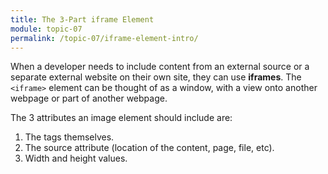 ```yaml
---
title: The 3-Part iframe Element
module: topic-07
permalink: /topic-07/iframe-element-intro/
---
```


<div class="divider-heading"></div>

When a developer needs to include content from an external source or a separate external website on their own site, they can use **iframes**. The `<iframe>` element can be thought of as a window, with a view onto another webpage or part of another webpage.

The 3 attributes an image element should include are:

1. The tags themselves.
2. The source attribute (location of the content, page, file, etc).
3. Width and height values.
